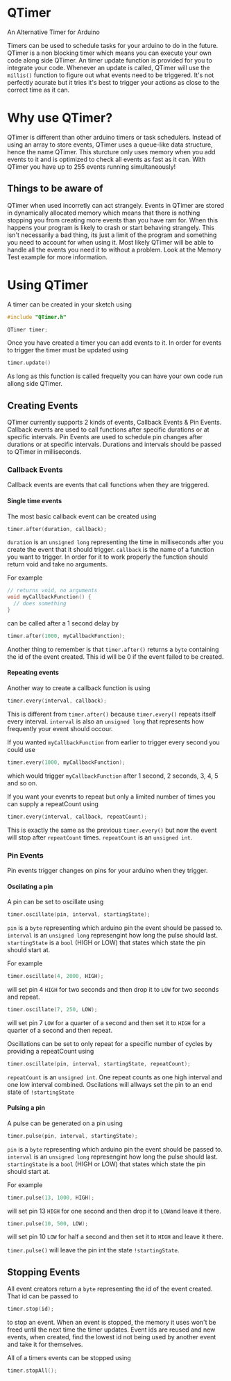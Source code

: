 # QTimer
An Alternative Timer for Arduino

Timers can be used to schedule tasks for your arduino to do in the future. QTimer is a non blocking timer which means you can execute your own code along side QTimer. An timer update function is provided for you to integrate your code. Whenever an update is called, QTimer will use the `millis()` function to figure out what events need to be triggered. It's not perfectly acurate but it tries it's best to trigger your actions as close to the correct time as it can.

# Why use QTimer?
QTimer is different than other arduino timers or task schedulers. Instead of using an array to store events, QTimer uses a queue-like data structure, hence the name QTimer. This sturcture  only uses memory when you add events to it and is optimized to check all events as fast as it can. With QTimer you have up to 255 events running simultaneously!

## Things to be aware of
QTimer when used incorretly can act strangely. Events in QTimer are stored in dynamically allocated memory which means that there is nothing stopping you from creating more events than you have ram for. When this happens your program is likely to crash or start behaving strangely. This isn't necessarily a bad thing, its just a limit of the program and something you need to account for when using it. Most likely QTimer will be able to handle all the events you need it to without a problem. Look at the Memory Test example for more information.

# Using QTimer

A timer can be created in your sketch using
```cpp
#include "QTimer.h"

QTimer timer;
```

Once you have created a timer you can add events to it. In order for events to trigger the timer must be updated using
```cpp
timer.update()
```

As long as this function is called frequelty you can have your own code run allong side QTimer.

## Creating Events
QTimer currently supports 2 kinds of events, Callback Events & Pin Events. Callback events are used to call functions after specific durations or at specific intervals. Pin Events are used to schedule pin changes after durations or at specific intervals.  Durations and intervals should be passed to QTimer in milliseconds.

### Callback Events
Callback events are events that call functions when they are triggered. 

#### Single time events
The most basic callback event can be created using
```cpp
timer.after(duration, callback);
```
`duration` is an `unsigned long` representing the time in milliseconds after you create the event that it should trigger.
`callback` is the name of a function you want to trigger. In order for it to work properly the function should return void and take no arguments.

For example
```cpp
// returns void, no arguments
void myCallbackFunction() {
  // does something
}
```
can be called after a 1 second delay by 
```cpp
timer.after(1000, myCallbackFunction);
```

Another thing to remember is that `timer.after()` returns a `byte` containing the id of the event created. This id will be 0 if the event failed to be created.

#### Repeating events
Another way to create a callback function is using
```cpp
timer.every(interval, callback);
```

This is different from `timer.after()` because `timer.every()` repeats itself every interval. `interval` is also an `unsigned long` that represents how frequently your event should occour.

If you wanted `myCallbackFunction` from earlier to trigger every second you could use
```cpp
timer.every(1000, myCallbackFunction);
```
which would trigger `myCallbackFunction` after 1 second, 2 seconds, 3, 4, 5 and so on.

If you want your evenrts to repeat but only a limited number of times you can supply a repeatCount using
```cpp
timer.every(interval, callback, repeatCount);
```

This is exactly the same as the previous `timer.every()` but now the event will stop after `repeatCount` times. `repeatCount` is an `unsigned int`.

### Pin Events
Pin events trigger changes on pins for your arduino when they trigger.

#### Oscilating a pin

A pin can be set to oscillate using
```cpp
timer.oscillate(pin, interval, startingState);
```

`pin` is a `byte` representing which arduino pin the event should be passed to. `interval` is an `unsigned long` represengint how long the pulse should last. `startingState` is a `bool` (HIGH or LOW) that states which state the pin should start at.

For example
```cpp
timer.oscillate(4, 2000, HIGH);
```
will set pin 4 `HIGH` for two seconds and then drop it to `LOW` for two seconds and repeat.
```cpp
timer.oscillate(7, 250, LOW);
```
will set pin 7 `LOW` for a quarter of a second and then set it to `HIGH` for a quarter of a second and then repeat.

Oscillations can be set to only repeat for a specific number of cycles by providing a repeatCount using
```cpp
timer.oscillate(pin, interval, startingState, repeatCount);
```
`repeatCount` is an `unsigned int`. One repeat counts as one high interval and one low interval combined. Oscilations will allways set the pin to an end state of `!startingState`
    

#### Pulsing a pin

A pulse can be generated on a pin using
```cpp
timer.pulse(pin, interval, startingState);
```

`pin` is a `byte` representing which arduino pin the event should be passed to. `interval` is an `unsigned long` represengint how long the pulse should last. `startingState` is a `bool` (HIGH or LOW) that states which state the pin should start at.

For example
```cpp
timer.pulse(13, 1000, HIGH);
```
will set pin 13 `HIGH` for one second and then drop it to `LOW`and leave it there.
```cpp
timer.pulse(10, 500, LOW);
```
will set pin 10 `LOW` for half a second and then set it to `HIGH` and leave it there.

`timer.pulse()` will leave the pin int the state `!startingState`.

## Stopping Events

All event creators return a `byte` representing the id of the event created. That id can be passed to 
```cpp
timer.stop(id);
```
to stop an event. When an event is stopped, the memory it uses won't be freed until the next time the timer updates. Event ids are reused and new events, when created, find the lowest id not being used by another event and take it for themselves.

All of a timers events can be stopped using
```cpp
timer.stopAll();
```
